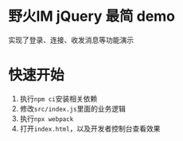 # 野火IM jQuery 最简 demo
实现了登录、连接、收发消息等功能演示

# 快速开始
1. 执行`npm ci`安装相关依赖
2. 修改`src/index.js`里面的业务逻辑
3. 执行`npx webpack`
4. 打开`index.html`，以及开发者控制台查看效果
